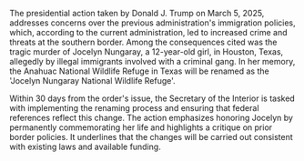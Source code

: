 The presidential action taken by Donald J. Trump on March 5, 2025, addresses concerns over the previous administration's immigration policies, which, according to the current administration, led to increased crime and threats at the southern border. Among the consequences cited was the tragic murder of Jocelyn Nungaray, a 12-year-old girl, in Houston, Texas, allegedly by illegal immigrants involved with a criminal gang. In her memory, the Anahuac National Wildlife Refuge in Texas will be renamed as the 'Jocelyn Nungaray National Wildlife Refuge'. 

Within 30 days from the order's issue, the Secretary of the Interior is tasked with implementing the renaming process and ensuring that federal references reflect this change. The action emphasizes honoring Jocelyn by permanently commemorating her life and highlights a critique on prior border policies. It underlines that the changes will be carried out consistent with existing laws and available funding.